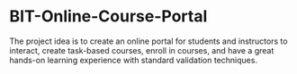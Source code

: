 # BIT-Online-Course-Portal
The project idea is to create an online portal for students and instructors to interact, create task-based courses, enroll in courses, and have a great hands-on learning experience with standard validation techniques.
